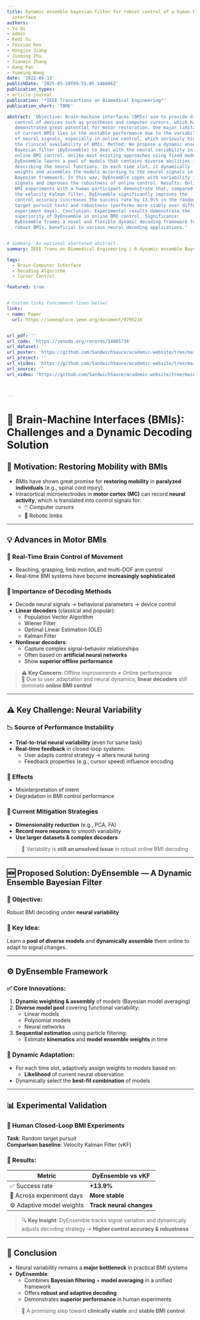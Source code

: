 ```yaml
---
title: Dynamic ensemble bayesian filter for robust control of a human brain-machine
  interface
authors:
- Yu Qi
- admin
- Kedi Xu
- Feixiao Ren
- Hongjie Jiang
- Junming Zhu
- Jianmin Zhang
- Gang Pan
- Yueming Wang
date: '2022-06-13'
publishDate: '2025-05-20T09:55:05.146696Z'
publication_types:
- article-journal
publication: '*IEEE Transactions on Biomedical Engineering*'
publication_short: 'TBME'

abstract: 'Objective: Brain-machine interfaces (BMIs) aim to provide direct brain
   control of devices such as prostheses and computer cursors, which have
   demonstrated great potential for motor restoration. One major limitation
   of current BMIs lies in the unstable performance due to the variability
   of neural signals, especially in online control, which seriously hinders
   the clinical availability of BMIs. Method: We propose a dynamic ensemble
   Bayesian filter (DyEnsemble) to deal with the neural variability in
   online BMI control. Unlike most existing approaches using fixed models,
   DyEnsemble learns a pool of models that contains diverse abilities in
   describing the neural functions. In each time slot, it dynamically
   weights and assembles the models according to the neural signals in a
   Bayesian framework. In this way, DyEnsemble copes with variability in
   signals and improves the robustness of online control. Results: Online
   BMI experiments with a human participant demonstrate that, compared with
   the velocity Kalman filter, DyEnsemble significantly improves the
   control accuracy (increases the success rate by 13.9\% in the random
   target pursuit task) and robustness (performs more stably over different
   experiment days). Conclusion: Experimental results demonstrate the
   superiority of DyEnsemble in online BMI control. Significance:
   DyEnsemble frames a novel and flexible dynamic decoding framework for
   robust BMIs, beneficial to various neural decoding applications.'


# Summary. An optional shortened abstract.
summary: IEEE Trans on Biomedical Engineering | A dynamic ensemble Bayesian filter (DyEnsemble) is proposed to improve the robustness of online brain-machine interface (BMI) control by adaptively combining multiple neural decoding models to handle neural signal variability, showing significantly better accuracy and stability than conventional methods.

tags:
  - Brain-Computer Interface
  - Decoding Algorithm
  - Cursor Control

featured: true


# Custom links (uncomment lines below)
links:
- name: Paper
  url: https://ieeexplore.ieee.org/document/9795216


url_pdf: ''
url_code: 'https://zenodo.org/records/14865736'
url_dataset: ''
url_poster: 'https://github.com/SandwichSauce/academic-website/tree/main/content/publication/2022-tbme-dynamic/2022-tbme-dynamic-poster.pdf'
url_project: ''
url_slides: 'https://github.com/SandwichSauce/academic-website/tree/main/content/publication/2022-tbme-dynamic/2022-tbme-dynamic-slides.pdf'
url_source: ''
url_video: 'https://github.com/SandwichSauce/academic-website/tree/main/content/publication/2022-tbme-dynamic/2022-tbme-dynamic-video.mp4'



---
```

# 🧠 Brain-Machine Interfaces (BMIs): Challenges and a Dynamic Decoding Solution

## 🚀 Motivation: Restoring Mobility with BMIs

- BMIs have shown great promise for **restoring mobility** in **paralyzed individuals** (e.g., spinal cord injury).
- Intracortical microelectrodes in **motor cortex (MC)** can record **neural activity**, which is translated into control signals for:
  - 🖱️ Computer cursors  
  - 🤖 Robotic limbs

---

## 💡 Advances in Motor BMIs

### 🔄 Real-Time Brain Control of Movement
- Reaching, grasping, limb motion, and multi-DOF arm control
- Real-time BMI systems have become **increasingly sophisticated**

### 🧮 Importance of Decoding Methods
- Decode neural signals → behavioral parameters → device control
- **Linear decoders** (classical and popular):
  - Population Vector Algorithm
  - Wiener Filter
  - Optimal Linear Estimation (OLE)
  - Kalman Filter  
- **Nonlinear decoders**:
  - Capture complex signal-behavior relationships
  - Often based on **artificial neural networks**
  - Show **superior offline performance**

> ⚠️ **Key Concern**: Offline improvements ≠ Online performance  
> 🧠 Due to user adaptation and neural dynamics, **linear decoders** still dominate **online BMI control**

---

## ⚠️ Key Challenge: Neural Variability

### 📉 Source of Performance Instability
- **Trial-to-trial neural variability** (even for same task)
- **Real-time feedback** in closed-loop systems:
  - User adapts control strategy → alters neural tuning
  - Feedback properties (e.g., cursor speed) influence encoding

### 🧪 Effects
- Misinterpretation of intent  
- Degradation in BMI control performance

### 🧰 Current Mitigation Strategies
- **Dimensionality reduction** (e.g., PCA, FA)
- **Record more neurons** to smooth variability
- **Use larger datasets & complex decoders**

> 🚫 Variability is **still an unsolved issue** in robust online BMI decoding

---

## 🆕 Proposed Solution: **DyEnsemble** — A Dynamic Ensemble Bayesian Filter

### 🎯 Objective:
Robust BMI decoding under **neural variability**

### 🔧 Key Idea:
Learn a **pool of diverse models** and **dynamically assemble** them online to adapt to signal changes.

---

## ⚙️ DyEnsemble Framework

### ✅ Core Innovations:
1. **Dynamic weighting & assembly** of models (Bayesian model averaging)
2. **Diverse model pool** covering functional variability:
   - Linear models
   - Polynomial models
   - Neural networks
3. **Sequential estimation** using particle filtering:
   - Estimate **kinematics** and **model ensemble weights** in time

### 🧠 Dynamic Adaptation:
- For each time slot, adaptively assign weights to models based on:
  - **Likelihood** of current neural observation
- Dynamically select the **best-fit combination** of models

---

## 📊 Experimental Validation

### 👤 Human Closed-Loop BMI Experiments

**Task**: Random target pursuit  
**Comparison baseline**: Velocity Kalman Filter (vKF)

### 🚀 Results:
| Metric                       | DyEnsemble vs vKF      |
|-----------------------------|------------------------|
| ✅ Success rate             | **+13.9%**             |
| 📅 Across experiment days   | **More stable**        |
| ⚙️ Adaptive model weights  | **Track neural changes** |

> 🔍 **Key Insight**: DyEnsemble tracks signal variation and dynamically adjusts decoding strategy → **Higher control accuracy & robustness**

---

## 📌 Conclusion

- Neural variability remains a **major bottleneck** in practical BMI systems
- **DyEnsemble**:
  - Combines **Bayesian filtering** + **model averaging** in a unified framework
  - Offers **robust and adaptive decoding**
  - Demonstrates **superior performance** in human experiments

> 🎯 A promising step toward **clinically viable** and **stable BMI control**

